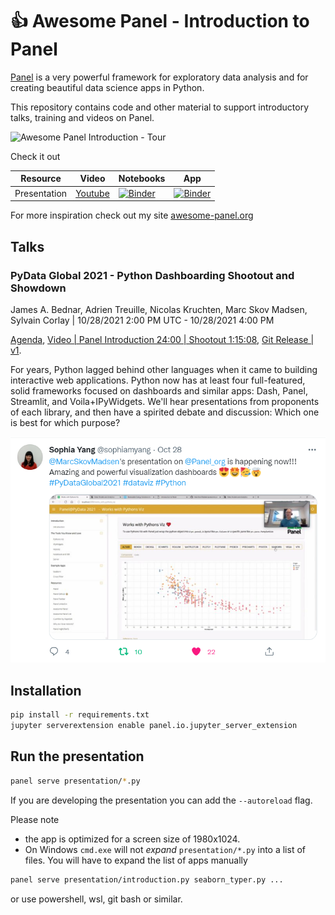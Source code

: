 # 👍 Awesome Panel - Introduction to Panel

[Panel](https://panel.holoviz.org) is a very powerful framework for exploratory data analysis and for creating beautiful data science apps in Python.

This repository contains code and other material to support introductory talks, training and videos on Panel.

![Awesome Panel Introduction - Tour](https://github.com/MarcSkovMadsen/awesome-panel-introduction/blob/main/assets/videos/awesome-panel-introduction-tour.gif?raw=true)

Check it out

Resource | Video | Notebooks | App |
|--------|-------|-----------|-----|
| Presentation | [Youtube](https://youtu.be/dUaS7yM2FxA) | [![Binder](https://mybinder.org/badge_logo.svg)](https://mybinder.org/v2/gh/marcskovmadsen/awesome-panel-introduction/main?urlpath=lab/tree/presentation) | [![Binder](https://mybinder.org/badge_logo.svg)](https://mybinder.org/v2/gh/marcskovmadsen/awesome-panel-introduction/main?urlpath=panel/introduction) |

For more inspiration check out my site [awesome-panel.org](https://awesome-panel.org)

## Talks

### PyData Global 2021 - Python Dashboarding Shootout and Showdown

James A. Bednar, Adrien Treuille, Nicolas Kruchten, Marc Skov Madsen, Sylvain Corlay  |  10/28/2021 2:00 PM UTC - 10/28/2021 4:00 PM

[Agenda](https://pydata.org/global2021/schedule/presentation/140/python-dashboarding-shootout-and-showdown/), [Video | Panel Introduction 24:00 | Shootout 1:15:08](https://zoom.us/rec/share/ailBm48NBppFXaNHvU2EsnSGf3XhR8Q9mzmhUnwqkwDXS_bRlYMRgnQvudc7UeY_.pAZHOxu7L2Yl6Fr0?startTime=1635430012000), [Git Release | v1](https://github.com/MarcSkovMadsen/awesome-panel-introduction/releases/tag/v1).

For years, Python lagged behind other languages when it came to building interactive web applications. Python now has at least four full-featured, solid frameworks focused on dashboards and similar apps: Dash, Panel, Streamlit, and Voila+IPyWidgets. We'll hear presentations from proponents of each library, and then have a spirited debate and discussion: Which one is best for which purpose?

[![PyData Tweet](assets/images/pydata2021-tweet.png)](https://twitter.com/sophiamyang/status/1453734521799540752?s=20)

## Installation

```bash
pip install -r requirements.txt
jupyter serverextension enable panel.io.jupyter_server_extension
```

## Run the presentation

```bash
panel serve presentation/*.py
```

If you are developing the presentation you can add the `--autoreload` flag.

Please note

- the app is optimized for a screen size of 1980x1024.
- On Windows `cmd.exe` will not *expand* `presentation/*.py` into a list of files. You will have to expand the list of apps manually

```bash
panel serve presentation/introduction.py seaborn_typer.py ...
```

or use powershell, wsl, git bash or similar.

